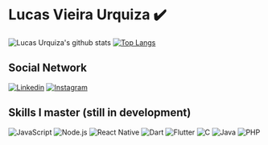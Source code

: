 # Lucas Vieira Urquiza :heavy_check_mark:

![Lucas Urquiza's github stats](https://github-readme-stats.vercel.app/api?username=lucasvurquiza&show_icons=true&theme=dark)
[![Top Langs](https://github-readme-stats.vercel.app/api/top-langs/?username=lucasvurquiza&layout=compact)](https://github.com/anuraghazra/github-readme-stats)
<br>
## Social Network
<a href="https://www.linkedin.com/in/lucas-vieira-urquiza-0478b01a4/" target="_blank"><img src="https://img.shields.io/badge/linkedin-%230077B5.svg?&style=for-the-badge&logo=linkedin&logoColor=white" alt="Linkedin"></a>
<a href="https://www.instagram.com/lucas_urquiza/" target="_blank"><img src="https://img.shields.io/badge/instagram-%23E4405F.svg?&style=for-the-badge&logo=instagram&logoColor=white" alt="Instagram"></a>
<br>
## Skills I master (still in development)
<img src="https://img.shields.io/badge/javascript%20-%23323330.svg?&style=for-the-badge&logo=javascript&logoColor=%23F7DF1E" alt="JavaScript">
<img src="https://img.shields.io/badge/node.js%20-%2343853D.svg?&style=for-the-badge&logo=node.js&logoColor=white" alt="Node.js">
<img src="https://img.shields.io/badge/react_native%20-%2320232a.svg?&style=for-the-badge&logo=react&logoColor=%2361DAFB" alt="React Native">
<img src="https://img.shields.io/badge/dart-%230175C2.svg?&style=for-the-badge&logo=dart&logoColor=white" alt="Dart">
<img src="https://img.shields.io/badge/Flutter%20-%2302569B.svg?&style=for-the-badge&logo=Flutter&logoColor=white" alt="Flutter">
<img src="https://img.shields.io/badge/c%20-%2300599C.svg?&style=for-the-badge&logo=c&logoColor=white" alt="C">
<img src="https://img.shields.io/badge/java-%23ED8B00.svg?&style=for-the-badge&logo=java&logoColor=white" alt="Java">
<img src="https://img.shields.io/badge/php-%23777BB4.svg?&style=for-the-badge&logo=php&logoColor=white" alt="PHP">
